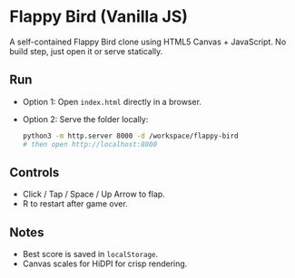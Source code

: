 # Flappy Bird (Vanilla JS)

A self-contained Flappy Bird clone using HTML5 Canvas + JavaScript. No build step, just open it or serve statically.

## Run

- Option 1: Open `index.html` directly in a browser.
- Option 2: Serve the folder locally:
  
  ```bash
  python3 -m http.server 8000 -d /workspace/flappy-bird
  # then open http://localhost:8000
  ```

## Controls
- Click / Tap / Space / Up Arrow to flap.
- R to restart after game over.

## Notes
- Best score is saved in `localStorage`.
- Canvas scales for HiDPI for crisp rendering.